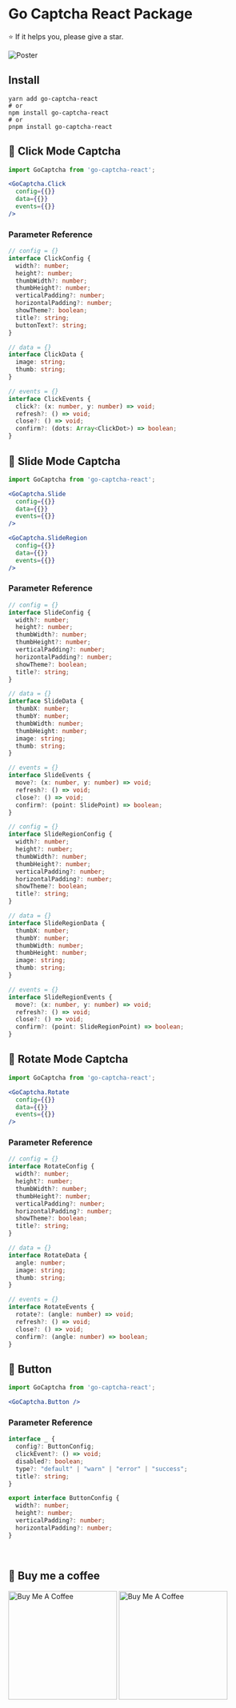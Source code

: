 # Go Captcha React Package

<p> ⭐️ If it helps you, please give a star.</p>
<img src="http://47.104.180.148/go-captcha/go-captcha-v2.jpg" alt="Poster">

<br/>

## Install
```shell
yarn add go-captcha-react
# or
npm install go-captcha-react
# or
pnpm install go-captcha-react
```

## 🖖 Click Mode Captcha
```jsx
import GoCaptcha from 'go-captcha-react';

<GoCaptcha.Click
  config={{}}
  data={{}}
  events={{}}
/>
```

### Parameter Reference
```ts
// config = {}
interface ClickConfig {
  width?: number;
  height?: number;
  thumbWidth?: number;
  thumbHeight?: number;
  verticalPadding?: number;
  horizontalPadding?: number;
  showTheme?: boolean;
  title?: string;
  buttonText?: string;
}

// data = {}
interface ClickData {
  image: string;
  thumb: string;
}

// events = {}
interface ClickEvents {
  click?: (x: number, y: number) => void;
  refresh?: () => void;
  close?: () => void;
  confirm?: (dots: Array<ClickDot>) => boolean;
}
```

## 🖖 Slide Mode Captcha
```jsx
import GoCaptcha from 'go-captcha-react';

<GoCaptcha.Slide
  config={{}}
  data={{}}
  events={{}}
/>

<GoCaptcha.SlideRegion
  config={{}}
  data={{}}
  events={{}}
/>
```
### Parameter Reference
```ts
// config = {}
interface SlideConfig {
  width?: number;
  height?: number;
  thumbWidth?: number;
  thumbHeight?: number;
  verticalPadding?: number;
  horizontalPadding?: number;
  showTheme?: boolean;
  title?: string;
}

// data = {}
interface SlideData {
  thumbX: number;
  thumbY: number;
  thumbWidth: number;
  thumbHeight: number;
  image: string;
  thumb: string;
}

// events = {}
interface SlideEvents {
  move?: (x: number, y: number) => void;
  refresh?: () => void;
  close?: () => void;
  confirm?: (point: SlidePoint) => boolean;
}
```

```ts
// config = {}
interface SlideRegionConfig {
  width?: number;
  height?: number;
  thumbWidth?: number;
  thumbHeight?: number;
  verticalPadding?: number;
  horizontalPadding?: number;
  showTheme?: boolean;
  title?: string;
}

// data = {}
interface SlideRegionData {
  thumbX: number;
  thumbY: number;
  thumbWidth: number;
  thumbHeight: number;
  image: string;
  thumb: string;
}

// events = {}
interface SlideRegionEvents {
  move?: (x: number, y: number) => void;
  refresh?: () => void;
  close?: () => void;
  confirm?: (point: SlideRegionPoint) => boolean;
}
```


## 🖖 Rotate Mode Captcha
```jsx
import GoCaptcha from 'go-captcha-react';

<GoCaptcha.Rotate
  config={{}}
  data={{}}
  events={{}}
/>
```

### Parameter Reference
```ts
// config = {}
interface RotateConfig {
  width?: number;
  height?: number;
  thumbWidth?: number;
  thumbHeight?: number;
  verticalPadding?: number;
  horizontalPadding?: number;
  showTheme?: boolean;
  title?: string;
}

// data = {}
interface RotateData {
  angle: number;
  image: string;
  thumb: string;
}

// events = {}
interface RotateEvents {
  rotate?: (angle: number) => void;
  refresh?: () => void;
  close?: () => void;
  confirm?: (angle: number) => boolean;
}
```


## 🖖 Button
```jsx
import GoCaptcha from 'go-captcha-react';

<GoCaptcha.Button />
```

### Parameter Reference
```ts
interface _ {
  config?: ButtonConfig;
  clickEvent?: () => void;
  disabled?: boolean;
  type?: "default" | "warn" | "error" | "success";
  title?: string;
}

export interface ButtonConfig {
  width?: number;
  height?: number;
  verticalPadding?: number;
  horizontalPadding?: number;
}
```

<br/>

## 🍹 Buy me a coffee
<div>
<a href="http://witkeycode.com/sponsor" target="_blank"><img src="http://47.104.180.148/payment-code/wxpay.png" alt="Buy Me A Coffee" style="width: 217px !important;" ></a>
<a href="http://witkeycode.com/sponsor" target="_blank"><img src="http://47.104.180.148/payment-code/alipay.png" alt="Buy Me A Coffee" style="width: 217px !important;" ></a>
</div>

<br/>